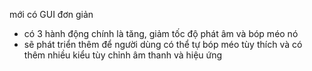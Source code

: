mới có GUI đơn giản 
+ có 3 hành động chính là tăng, giảm tốc độ phát âm và bóp méo nó
+ sẽ phát triển thêm để người dùng có thể tự bóp méo tùy thích và có thêm nhiều kiểu tùy chỉnh âm thanh và hiệu ứng 
